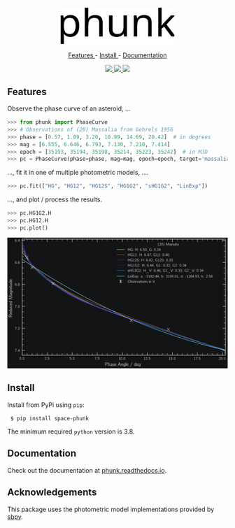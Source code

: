 <p align="center">
  <img width="260" src="https://raw.githubusercontent.com/maxmahlke/phunk/main/docs/gfx/logo_phunk.svg">
</p>

<p align="center">
  <a href="https://github.com/maxmahlke/phunk#features"> Features </a> - <a href="https://github.com/maxmahlke/phunk#install"> Install </a> - <a href="https://github.com/maxmahlke/phunk#documentation"> Documentation </a>
</p>

<div align="center">
  <a href="https://img.shields.io/pypi/pyversions/space-phunk">
    <img src="https://img.shields.io/pypi/pyversions/space-phunk"/>
  </a>
  <a href="https://img.shields.io/pypi/v/space-phunk">
    <img src="https://img.shields.io/pypi/v/space-phunk"/>
  </a>
  <a href="https://readthedocs.org/projects/phunk/badge/?version=latest">
    <img src="https://readthedocs.org/projects/phunk/badge/?version=latest"/>
  </a>
</div>


## Features

Observe the phase curve of an asteroid, ...

``` python
>>> from phunk import PhaseCurve
>>> # Observations of (20) Massalia from Gehrels 1956
>>> phase = [0.57, 1.09, 3.20, 10.99, 14.69, 20.42]  # in degrees
>>> mag = [6.555, 6.646, 6.793, 7.130, 7.210, 7.414]
>>> epoch = [35193, 35194, 35198, 35214, 35223, 35242]  # in MJD
>>> pc = PhaseCurve(phase=phase, mag=mag, epoch=epoch, target='massalia')
```

..., fit it in one of multiple photometric models, ....

``` python
>>> pc.fit(["HG", "HG12", "HG12S", "HG1G2", "sHG1G2", "LinExp"])
```

..., and plot / process the results.

``` python
>>> pc.HG1G2.H
>>> pc.HG12.H
>>> pc.plot()
```

![Massalia](https://raw.githubusercontent.com/maxmahlke/phunk/main/docs/gfx/massalia_all_models_dark.png)

## Install

Install from PyPi using `pip`:

     $ pip install space-phunk

The minimum required `python` version is 3.8.


## Documentation

Check out the documentation at [phunk.readthedocs.io](https://phunk.readthedocs.io/en/latest/).

## Acknowledgements

This package uses the photometric model implementations provided by [sbpy](https://sbpy.readthedocs.io/en/stable).
